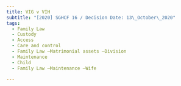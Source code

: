 ```yaml
---
title: VIG v VIH
subtitle: "[2020] SGHCF 16 / Decision Date: 13\_October\_2020"
tags:
  - Family Law
  - Custody
  - Access
  - Care and control
  - Family Law —Matrimonial assets —Division
  - Maintenance
  - Child
  - Family Law —Maintenance —Wife

---
```

